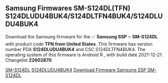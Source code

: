 <h2>Samsung Firmwares SM-S124DL(TFN) S124DLUDU4BUK4/S124DLTFN4BUK4/S124DLUDU4BUK4</h2>
Download the Samsung firmware for the ✅ <strong>Samsung SSP </strong> ⭐ <strong>SM-S124DL</strong> with product code <strong>TFN</strong> <strong> from United States</strong>. This firmware has version number PDA <strong>S124DLUDU4BUK4</strong> and CSC S124DLTFN4BUK4. The operating system of this firmware is Android R , with build date 2021-12-21. Changelist <strong>22602870</strong>.

[SM-S124DL](https://samfirm.shop/samsung/model/SM-S124DL)
[S124DLUDU4BUK4](https://samfirm.shop/samsung/pda/S124DLUDU4BUK4)
[Download Firmware Samsung SSP SM-S124DL](https://samfirm.shop/samsung/firmware/483699)
